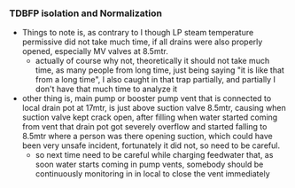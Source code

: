 ### TDBFP isolation and Normalization
- Things to note is, as contrary to I though LP steam temperature permissive did not take much time, if all drains were also properly opened, especially MV valves at 8.5mtr.
	- actually of course why not, theoretically it should not take much time, as many people from long time, just being saying "it is like that from a long time", I also caught in that trap partially, and partially I don't have that much time to analyze it
- other thing is, main pump or booster pump vent that is connected to local drain pot at 17mtr, is just above suction valve 8.5mtr, causing when suction valve kept crack open, after filling when water started coming from vent that drain pot got severely overflow and started falling to 8.5mtr where a person was there opening suction, which could have been very unsafe incident, fortunately it did not, so need to be careful. 
	- so next time need to be careful while charging feedwater that, as soon water starts coming in pump vents, somebody should be continuously monitoring in in local to close the vent immediately 